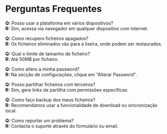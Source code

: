 # Perguntas Frequentes

**Q:** Posso usar a plataforma em vários dispositivos?  
**R:** Sim, acessa via navegador em qualquer dispositivo com internet.

**Q:** Como recupero ficheiros apagados?  
**R:** Os ficheiros eliminados vão para a lixeira, onde podem ser restaurados.

**Q:** Qual o limite de tamanho de ficheiro?  
**R:** Até 50MB por ficheiro.

**Q:** Como altero a minha password?  
**R:** Na secção de configurações, clique em "Alterar Password".

**Q:** Posso partilhar ficheiros com terceiros?  
**R:** Sim, gere links de partilha com permissões específicas.

**Q:** Como faço backup dos meus ficheiros?  
**R:** Recomendamos usar a funcionalidade de download ou sincronização local.

**Q:** Como reportar um problema?  
**R:** Contacta o suporte através do formulário ou email.
